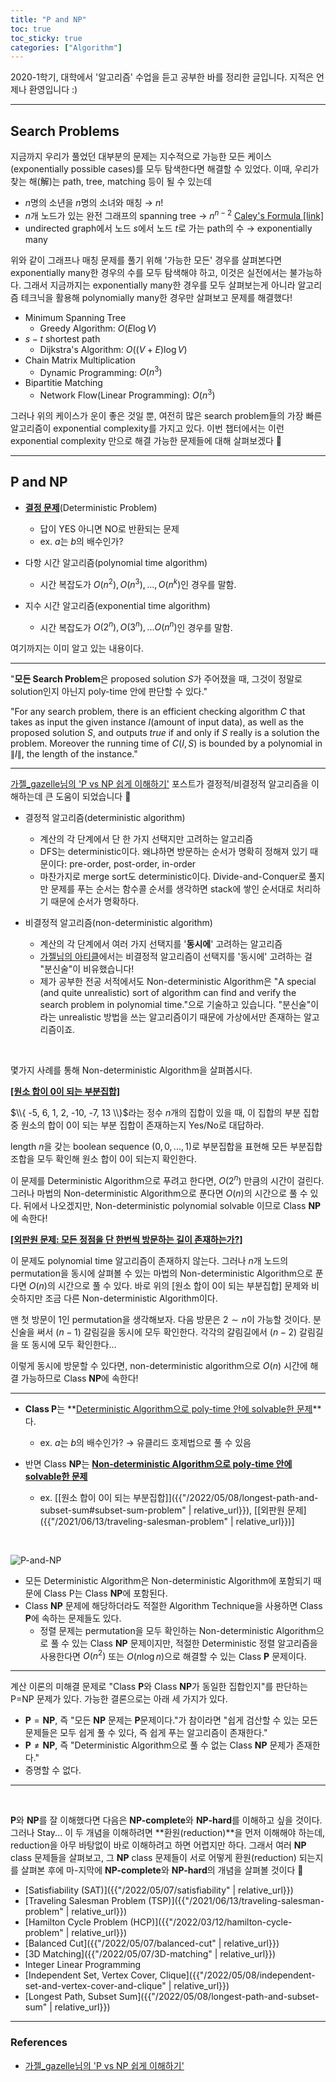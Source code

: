 ```yaml
---
title: "P and NP"
toc: true
toc_sticky: true
categories: ["Algorithm"]
---
```




2020-1학기, 대학에서 '알고리즘' 수업을 듣고 공부한 바를 정리한 글입니다. 지적은 언제나 환영입니다 :)

<hr/>

## Search Problems

지금까지 우리가 풀었던 대부분의 문제는 지수적으로 가능한 모든 케이스(exponentially possible cases)를 모두 탐색한다면 해결할 수 있었다. 이때, 우리가 찾는 해(解)는 path, tree, matching 등이 될 수 있는데

- $n$명의 소년을 $n$명의 소녀와 매칭 → $n!$
- $n$개 노드가 있는 완전 그래프의 spanning tree → $n^{n-2}$ [Caley's Formula [link]](https://www.geeksforgeeks.org/total-number-spanning-trees-graph/)
- undirected graph에서 노드 $s$에서 노드 $t$로 가는 path의 수 → exponentially many

위와 같이 그래프나 매칭 문제를 풀기 위해 '가능한 모든' 경우를 살펴본다면 exponentially many한 경우의 수를 모두 탐색해야 하고, 이것은 실전에서는 불가능하다.
그래서 지금까지는 exponentially many한 경우를 모두 살펴보는게 아니라 알고리즘 테크닉을 활용해 polynomially many한 경우만 살펴보고 문제를 해결했다!

- Minimum Spanning Tree
  - Greedy Algorithm: $O(E \log V)$
- $s-t$ shortest path
  - Dijkstra's Algorithm: $O((V + E) \log V)$
- Chain Matrix Multiplication
  - Dynamic Programming: $O(n^3)$
- Bipartitie Matching
  - Network Flow(Linear Programming): $O(n^3)$

그러나 위의 케이스가 운이 좋은 것일 뿐, 여전히 많은 search problem들의 가장 빠른 알고리즘이 exponential complexity를 가지고 있다.
이번 챕터에서는 이런 exponential complexity 만으로 해결 가능한 문제들에 대해 살펴보겠다 👏

<hr/>

## P and NP

- **<u>결정 문제</u>**(Deterministic Problem)
  - 답이 YES 아니면 NO로 반환되는 문제
  - ex. $a$는 $b$의 배수인가?

- 다항 시간 알고리즘(polynomial time algorithm)
  - 시간 복잡도가 $O(n^2), O(n^3), ..., O(n^k)$인 경우를 말함.
- 지수 시간 알고리즘(exponential time algorithm)
  - 시간 복잡도가 $O(2^n), O(3^n), ... O(n^n)$인 경우를 말함.

여기까지는 이미 알고 있는 내용이다.

<hr/>

"**모든 Search Problem**은 proposed solution $S$가 주어졌을 때, 그것이 정말로 solution인지 아닌지 poly-time 안에 판단할 수 있다."

<div class="notice" markdown="1">

"For any search problem, there is an efficient checking algorithm $C$ that takes as input the given instance $I$(amount of input data), as well as the proposed solution $S$, and outputs $true$ if and only if $S$ really is a solution the problem. Moreover the running time of $C(I, S)$ is bounded by a polynomial in $\| I \|$, the length of the instance."

</div>

<hr/>

[가젤_gazelle님의 'P vs NP 쉽게 이해하기'](https://gazelle-and-cs.tistory.com/64) 포스트가 결정적/비결정적 알고리즘을 이해하는데 큰 도움이 되었습니다 🙏

- 결정적 알고리즘(deterministic algorithm)
  - 계산의 각 단계에서 단 한 가지 선택지만 고려하는 알고리즘
  - DFS는 deterministic이다. 왜냐하면 방문하는 순서가 명확히 정해져 있기 때문이다: pre-order, post-order, in-order
  - 마찬가지로 merge sort도 deterministic이다. Divide-and-Conquer로 풀지만 문제를 푸는 순서는 함수콜 순서를 생각하면 stack에 쌓인 순서대로 처리하기 때문에 순서가 명확하다.

- 비결정적 알고리즘(non-deterministic algorithm)
  - 계산의 각 단계에서 여러 가지 선택지를 '**동시에**' 고려하는 알고리즘
  - [가젤님의 아티클](https://gazelle-and-cs.tistory.com/64)에서는 비결정적 알고리즘이 선택지를 '동시에' 고려하는 걸 "분신술"이 비유했습니다!
  - 제가 공부한 전공 서적에서도 Non-deterministic Algorithm은 "A special (and quite unrealistic) sort of algorithm can find and verify the search problem in polynomial time."으로 기술하고 있습니다. "분신술"이라는 unrealistic 방법을 쓰는 알고리즘이기 때문에 가상에서만 존재하는 알고리즘이죠.

<br/>

몇가지 사례를 통해 Non-deterministic Algorithm을 살펴봅시다.

<div class="notice" markdown="1">

**<u>[원소 합이 0이 되는 부분집합]</u>**

$\\{ -5, 6, 1, 2, -10, -7, 13 \\}$라는 정수 $n$개의 집합이 있을 때, 이 집합의 부분 집합 중 원소의 합이 0이 되는 부분 집합이 존재하는지 Yes/No로 대답하라.

length $n$을 갖는 boolean sequence $(0, 0, ..., 1)$로 부분집합을 표현해 모든 부분집합 조합을 모두 확인해 원소 합이 0이 되는지 확인한다.

이 문제를 Deterministic Algorithm으로 푸려고 한다면, $O(2^n)$ 만큼의 시간이 걸린다. 그러나 마법의 Non-deterministic Algorithm으로 푼다면 $O(n)$의 시간으로 풀 수 있다. 뒤에서 나오겠지만, Non-deterministic polynomial solvable 이므로 Class $\textbf{NP}$에 속한다!

</div>

<div class="notice" markdown="1">

**<u>[외판원 문제: 모든 정점을 단 한번씩 방문하는 길이 존재하는가?]</u>**

이 문제도 polynomial time 알고리즘이 존재하지 않는다. 그러나 $n$개 노드의 permutation을 동시에 살펴볼 수 있는 마법의 Non-deterministic Algorithm으로 푼다면 $O(n)$의 시간으로 풀 수 있다. 바로 위의 [원소 합이 0이 되는 부분집합] 문제와 비슷하지만 조금 다른 Non-deterministic Algorithm이다.

맨 첫 방문이 1인 permutation을 생각해보자. 다음 방문은 $2 \sim n$이 가능할 것이다. 분신술을 써서 $(n-1)$ 갈림길을 동시에 모두 확인한다. 각각의 갈림길에서 $(n-2)$ 갈림길을 또 동시에 모두 확인한다...

이렇게 동시에 방문할 수 있다면, non-deterministic algorithm으로 $O(n)$ 시간에 해결 가능하므로 Class $\textbf{NP}$에 속한다!

</div>

<hr/>

- **Class P**는 **<u>Deterministic Algorithm으로 poly-time 안에 solvable한 문제</u>**다.
  - ex. $a$는 $b$의 배수인가? → 유클리드 호제법으로 풀 수 있음

- 반면 Class $\textbf{NP}$는 **<u>Non-deterministic Algorithm으로 poly-time 안에 solvable한 문제</u>**
  - ex. [[원소 합이 0이 되는 부분집합]]({{"/2022/05/08/longest-path-and-subset-sum#subset-sum-problem" | relative_url}}), [[외판원 문제]({{"/2021/06/13/traveling-salesman-problem" | relative_url}})]

<br/>

![P-and-NP](https://media.geeksforgeeks.org/wp-content/uploads/NP-Completeness-1.png)

- 모든 Deterministic Algorithm은 Non-deterministic Algorithm에 포함되기 때문에 Class P는 Class $\textbf{NP}$에 포함된다.
- Class $\textbf{NP}$ 문제에 해당하더라도 적절한 Algorithm Technique을 사용하면 Class $\textbf{P}$에 속하는 문제들도 있다.
  - 정렬 문제는 permutation을 모두 확인하는 Non-deterministic Algorithm으로 풀 수 있는 Class $\textbf{NP}$ 문제이지만, 적절한 Deterministic 정렬 알고리즘을 사용한다면 $O(n^2)$ 또는 $O(n \log n)$으로 해결할 수 있는 Class $\textbf{P}$ 문제이다.

<hr/>

계산 이론의 미해결 문제로 "Class $\textbf{P}$와 Class $\textbf{NP}$가 동일한 집합인지"를 판단하는 P=NP 문제가 있다. 가능한 결론으로는 아래 세 가지가 있다.

- $\textbf{P} = \textbf{NP}$, 즉 "모든 $\textbf{NP}$ 문제는 $\textbf{P}$문제이다."가 참이라면 "쉽게 검산할 수 있는 모든 문제들은 모두 쉽게 풀 수 있다, 즉 쉽게 푸는 알고리즘이 존재한다."
- $\textbf{P} \neq \textbf{NP}$, 즉 "Deterministic Algorithm으로 풀 수 없는 Class $\textbf{NP}$ 문제가 존재한다."
- 증명할 수 없다.

<hr/>

<br/>

$\textbf{P}$와 $\textbf{NP}$를 잘 이해했다면 다음은 $\textbf{NP-complete}$와 $\textbf{NP-hard}$를 이해하고 싶을 것이다. 그러나 Stay... 이 두 개념을 이해하려면 **환원(reduction)**을 먼저 이해해야 하는데, reduction을 아무 바탕없이 바로 이해하려고 하면 어렵지만 하다. 그래서 여러 $\textbf{NP}$ class 문제들을 살펴보고, 그 $\textbf{NP}$ class 문제들이 서로 어떻게 환원(reduction) 되는지를 살펴본 후에 마-지막에 $\textbf{NP-complete}$와 $\textbf{NP-hard}$의 개념을 살펴볼 것이다 👏

- [Satisfiability (SAT)]({{"/2022/05/07/satisfiability" | relative_url}})
- [Traveling Salesman Problem (TSP)]({{"/2021/06/13/traveling-salesman-problem" | relative_url}})
- [Hamilton Cycle Problem (HCP)]({{"/2022/03/12/hamilton-cycle-problem" | relative_url}})
- [Balanced Cut]({{"/2022/05/07/balanced-cut" | relative_url}})
- [3D Matching]({{"/2022/05/07/3D-matching" | relative_url}})
- Integer Linear Programming
- [Independent Set, Vertex Cover, Clique]({{"/2022/05/08/independent-set-and-vertex-cover-and-clique" | relative_url}})
- [Longest Path, Subset Sum]({{"/2022/05/08/longest-path-and-subset-sum" | relative_url}})

<hr/>

### References

- [가젤_gazelle님의 'P vs NP 쉽게 이해하기'](https://gazelle-and-cs.tistory.com/64)


